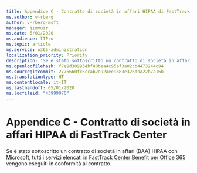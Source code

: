 ```yaml
---
title: Appendice C - Contratto di società in affari HIPAA di FastTrack Center
ms.author: v-rberg
author: v-rberg-msft
manager: jimmuir
ms.date: 5/01/2020
ms.audience: ITPro
ms.topic: article
ms.service: o365-administration
localization_priority: Priority
description: 'Se è stato sottoscritto un contratto di società in affari HIPAA con Microsoft per i servizi FastTrack, tutti i servizi elencati in FastTrack Center Benefit for Office 365 sono inclusi nel contratto, tranne:'
ms.openlocfilehash: f7e9d309934bf40bea4c95af3a02cb4473244c94
ms.sourcegitcommit: 2775660fc5ccab2e92aee9383e326dba22b7a16b
ms.translationtype: HT
ms.contentlocale: it-IT
ms.lasthandoff: 05/01/2020
ms.locfileid: "43999070"
---
```

# <a name="appendix-c---fasttrack-center-hipaa-business-associate-agreement"></a>Appendice C - Contratto di società in affari HIPAA di FastTrack Center

Se è stato sottoscritto un contratto di società in affari (BAA) HIPAA con Microsoft, tutti i servizi elencati in [FastTrack Center Benefit per Office 365](O365-fasttrack-benefit-for-office-365.md) vengono eseguiti in conformità al contratto.


